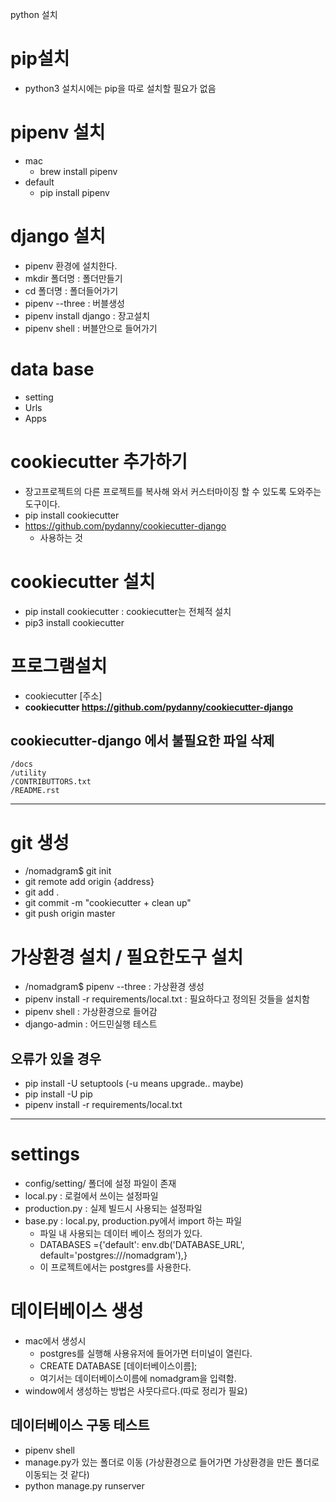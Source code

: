 python 설치
# pip설치
- python3 설치시에는 pip을 따로 설치할 필요가 없음
# pipenv 설치
- mac
    - brew install pipenv
- default
    - pip install pipenv

# django 설치
- pipenv 환경에 설치한다.
- mkdir 폴더명 : 폴더만들기
- cd 폴더명 : 폴더들어가기
- pipenv --three : 버블생성
- pipenv install django : 장고설치 
- pipenv shell : 버블안으로 들어가기

# data base 
- setting
- Urls
- Apps

# cookiecutter 추가하기
- 장고프로젝트의 다른 프로젝트를 복사해 와서 커스터마이징 할 수 있도록 도와주는 도구이다.
- pip install cookiecutter
- https://github.com/pydanny/cookiecutter-django
    - 사용하는 것
# cookiecutter 설치
- pip install cookiecutter : cookiecutter는 전체적 설치
- pip3 install cookiecutter 
# 프로그램설치
- cookiecutter [주소]
- **cookiecutter https://github.com/pydanny/cookiecutter-django**

## cookiecutter-django 에서 불필요한 파일 삭제
```
/docs
/utility
/CONTRIBUTTORS.txt
/README.rst
```

---
# git 생성
- /nomadgram$ git init
- git remote add origin {address}
- git add .
- git commit -m "cookiecutter + clean up"
- git push origin master

# 가상환경 설치 / 필요한도구 설치
- /nomadgram$ pipenv --three : 가상환경 생성
- pipenv install -r requirements/local.txt : 필요하다고 정의된 것들을 설치함
- pipenv shell : 가상환경으로 들어감
- django-admin : 어드민실행 테스트

## 오류가 있을 경우 
- pip install -U setuptools (-u means upgrade.. maybe)
- pip install -U pip
- pipenv install -r requirements/local.txt

---

# settings
- config/setting/ 폴더에 설정 파일이 존재
- local.py : 로컬에서 쓰이는 설정파일
- production.py : 실제 빌드시 사용되는 설정파일
- base.py : local.py, production.py에서 import 하는 파일
    - 파일 내 사용되는 데이터 베이스 정의가 있다.
    - DATABASES ={'default': env.db('DATABASE_URL', default='postgres:///nomadgram'),}
    - 이 프로젝트에서는 postgres를 사용한다.

# 데이터베이스 생성
- mac에서 생성시
    - postgres를 실행해 사용유저에 들어가면 터미널이 열린다.
    - CREATE DATABASE [데이터베이스이름];
    - 여기서는 데이터베이스이름에 nomadgram을 입력함.
- window에서 생성하는 방법은 사뭇다르다.(따로 정리가 필요)

## 데이터베이스 구동 테스트
- pipenv shell
- manage.py가 있는 폴더로 이동 (가상환경으로 들어가면 가상환경을 만든 폴더로 이동되는 것 같다)
- python manage.py runserver

